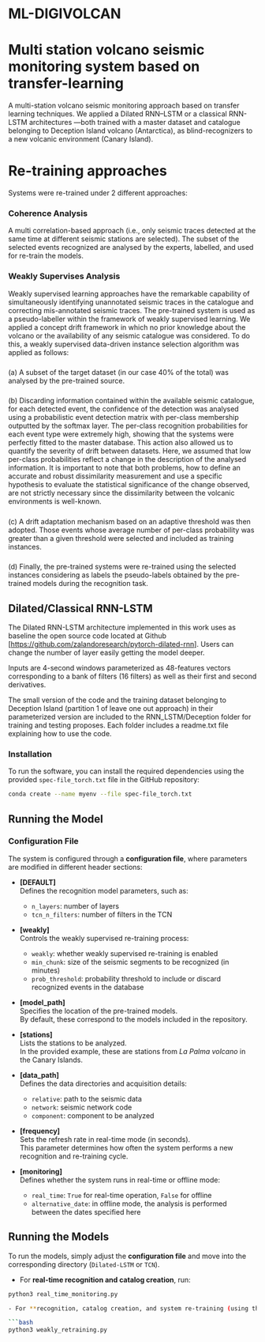 # ML-DIGIVOLCAN
# Multi station volcano seismic monitoring system based on transfer-learning
A multi-station volcano seismic monitoring approach based on transfer learning techniques. We applied a Dilated RNN–LSTM or a classical RNN-LSTM architectures —both trained with a master dataset and catalogue belonging to Deception Island volcano (Antarctica), as blind-recognizers to a new volcanic environment (Canary Island). 

# Re-training approaches
Systems were re-trained under 2 different approaches: 

### Coherence Analysis
A multi correlation-based approach (i.e., only seismic traces detected at the same time at different seismic stations are selected). The subset of the selected events recognized are analysed by the experts, labelled, and used for re-train the models.

### Weakly Supervises Analysis
Weakly supervised learning approaches have the remarkable capability of simultaneously identifying unannotated seismic traces in the catalogue and correcting mis-annotated seismic traces. The pre-trained system is used as a pseudo-labeller within the framework of weakly supervised learning. We applied a concept drift framework in which no prior knowledge about the volcano or the availability of any seismic catalogue was considered. To do this, a weakly supervised
data-driven instance selection algorithm was applied as follows:
#####
  (a) A subset of the target dataset (in our case 40% of the total) was analysed by the pre-trained source.
#####
  (b) Discarding information contained within the available seismic catalogue, for each detected event, the confidence of the detection was analysed using a probabilistic event detection matrix with per-class membership outputted by the softmax layer. The per-class recognition probabilities for each event type were extremely high, showing that the systems were perfectly fitted to the master database. This action also allowed us to quantify the severity of drift between datasets. Here, we assumed that low per-class probabilities reflect a change in the description of the analysed information. It is important to note that both problems, how to define an accurate and robust dissimilarity measurement and use a specific hypothesis to evaluate
the statistical significance of the change observed, are not strictly necessary since the dissimilarity between the volcanic environments is well-known.
#####
  (c) A drift adaptation mechanism based on an adaptive threshold was then adopted. Those events whose average number of per-class probability was greater than a given threshold were selected and included as training instances.
  #####
  (d) Finally, the pre-trained systems were re-trained using the selected instances considering as labels the pseudo-labels obtained by the pre-trained models during the recognition task.


## Dilated/Classical RNN-LSTM

The Dilated RNN-LSTM architecture implemented in this work uses as baseline the open source code located at Github [https://github.com/zalandoresearch/pytorch-dilated-rnn]. Users can change the number of layer easily getting the model deeper.

Inputs are 4-second windows parameterized as 48-features vectors corresponding to a bank of filters (16 filters) as well as their first and second derivatives.

The small version of the code and the training dataset belonging to Deception Island (partition 1 of leave one out approach) in their parameterized version are included to the RNN_LSTM/Deception folder for training and testing proposes. Each folder includes a readme.txt file explaining how to use the code.

### Installation

To run the software, you can install the required dependencies using the provided `spec-file_torch.txt` file in the GitHub repository:  

```bash
conda create --name myenv --file spec-file_torch.txt
``` 

## Running the Model

### Configuration File
The system is configured through a **configuration file**, where parameters are modified in different header sections:

- **[DEFAULT]**  
  Defines the recognition model parameters, such as:  
  - `n_layers`: number of layers  
  - `tcn_n_filters`: number of filters in the TCN  

- **[weakly]**  
  Controls the weakly supervised re-training process:  
  - `weakly`: whether weakly supervised re-training is enabled  
  - `min_chunk`: size of the seismic segments to be recognized (in minutes)  
  - `prob_threshold`: probability threshold to include or discard recognized events in the database  

- **[model_path]**  
  Specifies the location of the pre-trained models.  
  By default, these correspond to the models included in the repository.  

- **[stations]**  
  Lists the stations to be analyzed.  
  In the provided example, these are stations from *La Palma volcano* in the Canary Islands.  

- **[data_path]**  
  Defines the data directories and acquisition details:  
  - `relative`: path to the seismic data  
  - `network`: seismic network code  
  - `component`: component to be analyzed  

- **[frequency]**  
  Sets the refresh rate in real-time mode (in seconds).  
  This parameter determines how often the system performs a new recognition and re-training cycle.  

- **[monitoring]**  
  Defines whether the system runs in real-time or offline mode:  
  - `real_time`: `True` for real-time operation, `False` for offline  
  - `alternative_date`: in offline mode, the analysis is performed between the dates specified here

## Running the Models

To run the models, simply adjust the **configuration file** and move into the corresponding directory (`Dilated-LSTM` or `TCN`).  

- For **real-time recognition and catalog creation**, run:  

```bash
python3 real_time_monitoring.py

- For **recognition, catalog creation, and system re-training (using the weakly supervised pretraining approach)**, run:  

```bash
python3 weakly_retraining.py



